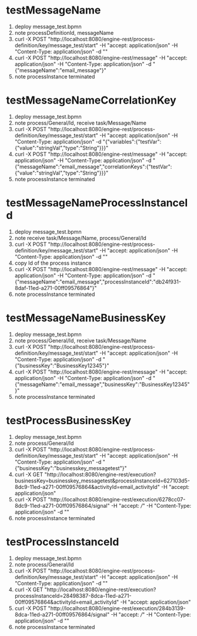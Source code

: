 # testMessageName
1. deploy message_test.bpmn
2. note processDefinitionId, messageName
3. curl -X POST "http://localhost:8080/engine-rest/process-definition/key/message_test/start" -H "accept: application/json" -H "Content-Type: application/json" -d ""
4. curl -X POST "http://localhost:8080/engine-rest/message" -H  "accept: application/json" -H  "Content-Type: application/json" -d "{\"messageName\":\"email_message\"}"
5. note processInstance terminated

# testMessageNameCorrelationKey
1. deploy message_test.bpmn
2. note process/General/Id, receive task/Message/Name
3. curl -X POST "http://localhost:8080/engine-rest/process-definition/key/message_test/start" -H  "accept: application/json" -H  "Content-Type: application/json" -d "{\"variables\":{\"testVar\":{\"value\":\"stringVal\",\"type\":\"String\"}}}"
4. curl -X POST "http://localhost:8080/engine-rest/message" -H  "accept: application/json" -H  "Content-Type: application/json" -d "{\"messageName\":\"email_message\",\"correlationKeys\":{\"testVar\":{\"value\":\"stringVal\",\"type\":\"String\"}}}"
5. note processInstance terminated

# testMessageNameProcessInstanceId
1. deploy message_test.bpmn
2. note receive task/Message/Name, process/General/Id
3. curl -X POST "http://localhost:8080/engine-rest/process-definition/key/message_test/start" -H "accept: application/json" -H "Content-Type: application/json" -d ""
4. copy Id of the process instance
5. curl -X POST "http://localhost:8080/engine-rest/message" -H "accept: application/json" -H "Content-Type: application/json" -d "{\"messageName\":\"email_message\",\"processInstanceId\":\"db24f931-8daf-11ed-a271-00ff09576864\"}"
6. note processInstance terminated

# testMessageNameBusinessKey
1. deploy message_test.bpmn
2. note process/General/Id, receive task/Message/Name
3. curl -X POST "http://localhost:8080/engine-rest/process-definition/key/message_test/start" -H  "accept: application/json" -H  "Content-Type: application/json" -d "{\"businessKey\":\"BusinessKey12345\"}"
4. curl -X POST "http://localhost:8080/engine-rest/message" -H  "accept: application/json" -H  "Content-Type: application/json" -d "{\"messageName\":\"email_message\",\"businessKey\":\"BusinessKey12345\"}"
5. note processInstance terminated

# testProcessBusinessKey
1. deploy message_test.bpmn
2. note process/General/Id
3. curl -X POST "http://localhost:8080/engine-rest/process-definition/key/message_test/start" -H  "accept: application/json" -H  "Content-Type: application/json" -d "{\"businessKey\":\"businesskey_messagetest\"}"
4. curl -X GET "http://localhost:8080/engine-rest/execution?businessKey=businesskey_messagetest&processInstanceId=627103d5-8dc9-11ed-a271-00ff09576864&activityId=email_activityId" -H  "accept: application/json"
5. curl -X POST "http://localhost:8080/engine-rest/execution/6278cc07-8dc9-11ed-a271-00ff09576864/signal" -H  "accept: */*" -H  "Content-Type: application/json" -d ""
6. note processInstance terminated

# testProcessInstanceId 
1. deploy message_test.bpmn
2. note process/General/Id
3. curl -X POST "http://localhost:8080/engine-rest/process-definition/key/message_test/start" -H  "accept: application/json" -H  "Content-Type: application/json" -d ""
4. curl -X GET "http://localhost:8080/engine-rest/execution?processInstanceId=28498387-8dca-11ed-a271-00ff09576864&activityId=email_activityId" -H  "accept: application/json"
5. curl -X POST "http://localhost:8080/engine-rest/execution/284b3139-8dca-11ed-a271-00ff09576864/signal" -H  "accept: */*" -H  "Content-Type: application/json" -d ""
6. note processInstance terminated
